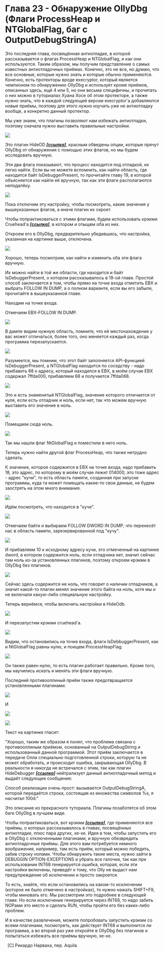 Глава 23 - Обнаружение OllyDbg (Флаги ProcessHeap и NTGlobalFlag, баг с OutputDebugStringA)
===========================================================================================

Это последняя глава, посвящённая антиотладке, в которой рассказывается о флагах ProcessHeap и NTGlobalFlag, и как они используются. Таким образом, мы получим представление о самых известных антиотладочных приёмах. Конечно, это не все, но думаю, что все основные, которые нужно знать и которые обычно применяются. Конечно, есть протекторы вроде execryptor, который является чемпионом по обнаружению OllyDbg и использует кроме приёмов, описанных здесь, ещё 4 или 5, но они весьма специфичны, и прочитать о них можно в туториалах Хуана Хосе об этом протекторе, а также нужно знать, что в каждой следующей версии execryptor'а добавляются новые приёмы, поэтому для этого нужно изучать уже не антиотладку вообще, а конкретно данный протектор.

Мы уже знаем, что плагины позволяют нам избежать антиотладки, поэтому сначала нужно выставить правильные настройки.

![](img/23/1.png)

Это плагин HideOD ***\[[ссылка](files/22/hideod.7z)\]***, красным обведены опции, которые прячут OllyDbg от обнаружения с помощью этих флагов, но мы будем исследовать вручную.

Эти два флага показывают, что процесс находится под отладкой, их легко найти. Если вы не можете вспомнить, как найти область, где находится байт IsDebuggerPresent, то прочитайте главу 19, в которой объясняется как найти её вручную, так как эти флаги располагаются неподалёку.

![](img/23/2.png)

Пока отключим эту настройку, чтобы посмотреть, какие значения у вышеуказанных флагов, а иначе плагин их скроет.

Чтобы попрактиковаться с этими флагами, будем использовать крэкми Cruehead'а ***\[[ссылка](files/1/ollydbg01-Crackme.7z)\]***, в котором и отыщем оба из них.

Откроем его в OllyDbg, предварительно убедившись, что настройка, указанная на картинке выше, отключена.

![](img/23/3.png)

Хорошо, теперь посмотрим, как найти и изменить оба эти флага вручную.

Их можно найти в той же области, где находится и байт IsDebuggerPresent, о котором рассказывалось в 19-ой главе. Простой способ заключается в том, чтобы прямо на точке входа отметить EBX и выбрать FOLLOW IN DUMP, а о полном варианте, если вы его забыли, прочитайте в вышеуказанной главе.

Находим на точке входа.

Отмечаем EBX-FOLLOW IN DUMP.

![](img/23/4.png)

В дампе видим нужную область, помните, что её местонахождение у вас может отличаться, более того, оно меняется каждый раз, когда программа перезапускается.

![](img/23/5.png)

Разумеется, мы помним, что этот байт заполняется API-функцией IsDebuggerPresent, а NTGlobalFlag находится по соседству - надо прибавить 68 к адресу, который находился в EBX, в моём случае EBX содержал 7ffda000, прибавляем 68 и получается 7ffda068.

![](img/23/6.png)

Это и есть знаменитый NTGlobalFlag, значение которого отличается от нуля, если есть отладчик и ноль, если нет, так что можем вручную выставить его значение в ноль.

![](img/23/7.png)

Помещаем сюда ноль.

![](img/23/8.png)

Так мы нашли флаг NtGlobalFlag и поместили в него ноль.

Теперь нужно найти другой флаг ProcessHeap, что также нетрудно сделать.

К значение, которое содержится в EBX на точке входа, надо прибавить 18, это адрес, по которому в моём случае лежит 014000, это тоже адрес - адрес "кучи", то есть область памяти, созданная при запуске программы, куда та может помещать какие-то свои данные, не будем заострять на этом много внимания.

![](img/23/9.png)

Идём посмотреть, что находится в "куче".

![](img/23/10.png)

Отмечаем байти и выбираем FOLLOW DWORD IN DUMP, что перенесёт нас в область памяти, зарезервированной под "кучу".

![](img/23/11.png)

И прибавляем 10 к исходному адресу кучи, это отмеченный на картинке dword, в котором содержится ноль, если отладчика нет, значит сейчас там ноль из-за установленных плагинов, поэтому откроем крэкми в OllyDbg без плагинов.

![](img/23/12.png)

Сейчас здесь содержится не ноль, что говорит о наличии отладчиков, а значит какой-то плагин менял значение этого байта на ноль, хотя мы и не включали какую-либо специальную настройку.

Теперь вернёмся, чтобы включить настройки в HideOdb.

![](img/23/13.png)

И перезапустим крэкми cruehead'а.

![](img/23/14.png)

Видим, что остановились на точке входа, флаги IsDebbuggerPresent, как и NtGlobalFlag равны нулю, и поищем ProcessHeapFlag.

![](img/23/15.png)

Он также равен нулю, то есть плагин работает правильно. Кроме того, мы научились искать и менять эти флаги вручную.

Последний противооллиный приём также предотвращается установленными плагинами.

![](img/23/16.png)

И

![](img/23/17.png)

![](img/23/18.png)

Текст на картинке гласит:

"Хорошо, таким же образом я понял, что проблема связана с противооллиным приёмом, основанный на OutputDebugString и использованный данной программой. Этот приём заключается в передаче Олли специально подготовленной строки, которую та не может обработать, и происходит ошибка, закрывающая OllyDbg. В реальности я никогда не встречался с этим, так как плагин HideDebugger ***\[[ссылка](files/19/HideDebugger124.7z)\]*** нейтрализует данный антиотладочный метод и выдаёт следующее сообщение:

Способ реализации очень прост: вызывается OutputDebugStringA, которой передаётся строка, состоящая из множества символов %s, я насчитал 100d:"

Это описание из прекрасного туториала. Плагины позаботятся об этом баге OllyDbg в лучшем виде.

Чтобы попрактиковаться, вот крэкми ***\[[ссылка](files/23/antisocial1.7z)\]***, где применяются все приёмы, о которых рассказывалось в главах, посвящённых антиотладке, плюс пара других, хе-хе. Идея в том, чтобы запустить его в OllyDbg с отключенными плагинами, и вручную обезвредить антиотладочные приёмы. Для этого вам потребуется немного воображения, например, там есть приём, который можно победить, забив строку нопами. Чтобы обнаружить такие места, нужно зайти в DEBUGGIN OPTION-EXCEPTIONS и убрать все галочки, так как при использовании INT68 генерируется ошибка, которая, если эти настройки включены, приведёт к тому, что Olly не выдаст нам предупреждение об исключении и просто закроется.

То есть, знайте, что если остановились на каком-то исключении (которое не было отмечено в настройках), то нужно нажать SHIFT+F9, чтобы миновать его. Мы рассмотрим это подробнее в следующей главе. Но если исключение генерируется через INT68, то надо забить NOPами это место и сделать RUN, чтобы пройти его без каких-либо проблем.

И в качестве развлечения, можете попробовать запустить крэкми со всеми плагинами, посмотреть, как действует INT68 и выполнится ли программа, а во второй раз уже откройте в OllyDbg без плагинов и попытаться избежать все приёмы вручную, хе-хе.

  \[C\] Рикардо Нарваха, пер. Aquila
